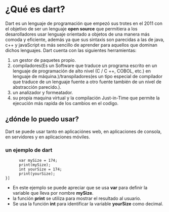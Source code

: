 # ¿Qué es dart? 
Dart es un lenguaje de programación que empezó sus trotes en el 2011 con el objetivo de ser un lenguaje **open source** que permitiera a los desarolladores usar lenguaje orientado a objetos de una manera más comoda y eficiente, además ya que sus sintaxis son parecidas a las de java, c++ y javaScript es más sencillo de aprender para aquellos que dominan dichos lenguajes.
Dart cuenta con las siguientes herramientas:
1. un gestor de paquetes propio.
2. compiladores(Es un Software que traduce un programa escrito en un lenguaje de programación de alto nivel (C / C ++, COBOL, etc.) en lenguaje de máquina.)/transpiladores(es un tipo especial de compilador que traduce de un lenguaje fuente a otro fuente también de un nivel de abstracción parecido.).
3. un analizador y formeatador.
4. su propia maquina virtual y la compilación Just-in-Time que permite la ejecución más rapida de los cambios en el codigo.

## ¿dónde lo puedo usar?
Dart se puede usar tanto en aplicaciónes web, en aplicaciones de consola, en servidores y en aplicaciones móviles.

### un ejemplo de dart
```[Void main{
      var mySize = 174;
      print(mySize);
      int yourSize = 174;
      print(yourSize);
}]
```
* En este ejemplo se puede apreciar que se usa **var** para definir la variable que lleva por nombre **mySize**.
* la función **print** se utiliza para mostrar el resultado al usuario.
* Se usa la función **int** para identificar la variable **yourSize** como decimal.
